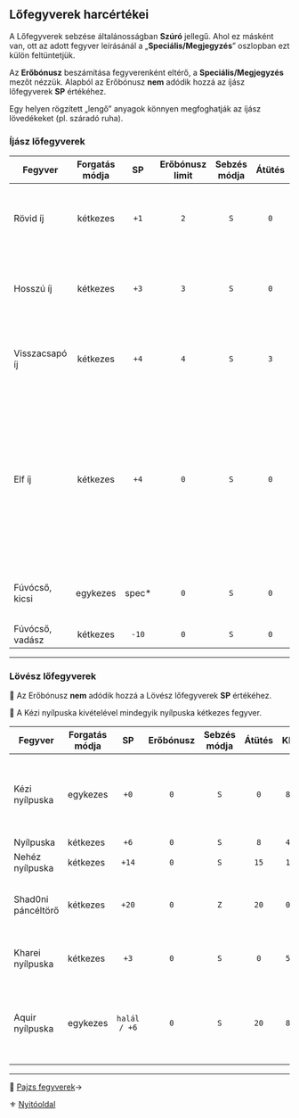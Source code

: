 ## Lőfegyverek harcértékei

A Lőfegyverek sebzése általánosságban **Szúró** jellegű. Ahol ez másként van, ott az adott fegyver leírásánál a „**Speciális/Megjegyzés**” oszlopban ezt külön feltüntetjük.

Az **Erőbónusz** beszámítása fegyverenként eltérő, a **Speciális/Megjegyzés** mezőt nézzük. Alapból az Erőbónusz **nem** adódik hozzá az íjász lőfegyverek **SP** értékéhez.

Egy helyen rögzített „lengő” anyagok könnyen megfoghatják az íjász lövedékeket (pl. száradó ruha).

### Íjász lőfegyverek

<!-- tag: md_table_tavfegyver_start -->

| Fegyver         | Forgatás módja |   SP   | Erőbónusz limit | Sebzés módja | Átütés |  KÉ  | CÉ  | Osztó | Hatótáv | Sebesség | Kategória | Speciális / Megjegyzés                                                                                                                           |
| --------------- | :------------: | :----: | :-------------: | :----------: | :----: | :--: | :-: | :---: | ------: | :------: | --------- | ------------------------------------------------------------------------------------------------------------------------------------------------ |
| Rövid íj        |    kétkezes    |  `+1`  |       `2`       |     `S`      |  `0`   | `10` | `5` |  `4`  |   `60m` |   `6`    | lőfegyver | Az Erőbónusz csak akkor számít ha az íj erre az Erő értékre lett tervezve!                                                                       |
| Hosszú íj       |    kétkezes    |  `+3`  |       `3`       |     `S`      |  `0`   | `6`  | `6` |  `4`  |  `120m` |   `8`    | lőfegyver | Az Erőbónusz csak akkor számít ha az íj erre az Erő értékre lett tervezve!                                                                       |
| Visszacsapó íj  |    kétkezes    |  `+4`  |       `4`       |     `S`      |  `3`   | `6`  | `5` |  `4`  |  `160m` |   `8`    | lőfegyver | Az Erőbónusz csak akkor számít ha az íj erre az Erő értékre lett tervezve!                                                                       |
| Elf íj          |    kétkezes    |  `+4`  |       `0`       |     `S`      |  `0`   | `8`  | `7` |  `5`  |  `120m` |   `7`    | lőfegyver | Csak a készítője (és egyben birtokosa) kezében érvényes értékek, egyébként hagyományos íjként működik, aminek Osztója: `3`.<br />Erőbónusz nincs |
| Fúvócső, kicsi  |    egykezes    | spec\* |       `0`       |     `S`      |  `0`   | `10` | `4` |  `3`  |   `16m` |   `9`    | lőfegyver | `k20` dobásnál: `20`-as dobás: `1 ÉP`, különben `0 ÉP`                                                                                           |
| Fúvócső, vadász |    kétkezes    | `-10`  |       `0`       |     `S`      |  `0`   | `5`  | `5` |  `4`  |   `30m` |   `10`   | lőfegyver |                                                                                                                                                  |

<!-- tag: md_table_tavfegyver_end -->

---
### Lövész lőfegyverek

🔆 Az Erőbónusz **nem** adódik hozzá a Lövész lőfegyverek **SP** értékéhez.
 
🔆 A Kézi nyílpuska kivételével mindegyik nyílpuska kétkezes fegyver.

<!-- tag: md_table_tavfegyver_start -->

| Fegyver            | Forgatás módja |      SP      | Erőbónusz | Sebzés módja | Átütés | KÉ  | CÉ  | Osztó | Hatótáv | Sebesség | Speciális / Megjegyzés                                       |
| ------------------ | -------------- | :----------: | :-------: | :----------: | :----: | :-: | :-: | :---: | :-----: | :------: | ------------------------------------------------------------ |
| Kézi nyílpuska     | egykezes       |     `+0`     |    `0`    |     `S`      |  `0`   | `8` | `5` |  `4`  |  `20m`  |   `10`   | A kézi nyílpuska kevésbé pontos fegyver kis mérete miatt.    |
| Nyílpuska          | kétkezes       |     `+6`     |    `0`    |     `S`      |  `8`   | `4` | `8` |  `5`  |  `50m`  |   `13`   |                                                              |
| Nehéz nyílpuska    | kétkezes       |    `+14`     |    `0`    |     `S`      |  `15`  | `1` | `8` |  `5`  |  `80m`  |   `16`   |                                                              |
| Shad0ni páncéltörő | kétkezes       |    `+20`     |    `0`    |     `Z`      |  `20`  | `0` | `0` |  `6`  | `120m`  |    -     | Újratöltés: 1 emberrel: `3` kör, 2 emberrel: `1` kör         |
| Kharei nyílpuska   | kétkezes       |     `+3`     |    `0`    |     `S`      |  `0`   | `5` | `7` |  `4`  |  `50m`  |   `6`    | Míg ki nem fogy a tár. Újratöltés: `1` kör                   |
| Aquir nyílpuska    | egykezes       | `halál / +6` |    `0`    |     `S`      |  `20`  | `8` | `9` |  `5`  |  `50m`  |   `7`    | Halálos hatása és Átütés értéke csak aquir kézben érvényesül |

<!-- tag: md_table_tavfegyver_end -->

---

🔗 [Pajzs fegyverek](068_09_pajzs_fegyverek.md)→

⚜️ [Nyitóoldal](start.md#6-harcrendszer-%EF%B8%8F)
